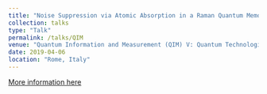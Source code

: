 ```yaml
---
title: "Noise Suppression via Atomic Absorption in a Raman Quantum Memory"
collection: talks
type: "Talk"
permalink: /talks/QIM
venue: "Quantum Information and Measurement (QIM) V: Quantum Technologies Rome Italy"
date: 2019-04-06
location: "Rome, Italy"
---
```


[More information here](https://doi.org/10.1364/QIM.2019.T5A.76)
